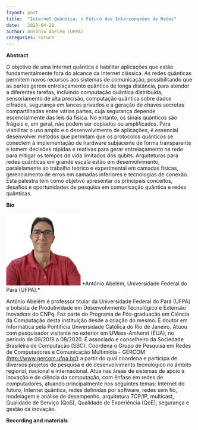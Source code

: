 ```yaml
---
layout: post
title:  "Internet Quântica: o Futuro das Interconexões de Redes"
date:   2023-04-20  
author: Antônio Abelém (UFPA)
categories: Future
---
```


**Abstract** 

O objetivo de uma Internet quântica é habilitar aplicações que estão fundamentalmente fora do alcance da Internet clássica. As redes quânticas permitem novos recursos aos sistemas de comunicação, possibilitando que as partes gerem entrelaçamento quântico de longa distância, para atender a diferentes tarefas, incluindo computação quântica distribuída, sensoriamento de alta precisão, computação quântica sobre dados cifrados, segurança em lances privados e a geração de chaves secretas compartilhadas entre várias partes, cuja segurança depende essencialmente das leis da física. No entanto, os sinais quânticos são frágeis e, em geral, não podem ser copiados ou amplificados. Para viabilizar o uso amplo e o desenvolvimento de aplicações, é essencial desenvolver métodos que permitam que os protocolos quânticos se conectem à implementação de hardware subjacente de forma transparente e tomem decisões rápidas e reativas para gerar entrelaçamento na rede para mitigar os tempos de vida limitados dos qubits. Arquiteturas para redes quânticas em grande escala estão em desenvolvimento, paralelamente ao trabalho teórico e experimental em camadas físicas, gerenciamento de erros em camadas inferiores e tecnologias de conexão. Esta palestra tem como objetivo apresentar os principais conceitos, desafios e oportunidades de pesquisa em comunicação quântica e redes quânticas.



**Bio** 

<img alt="Antônio Abelém Foto bio" src="https://github.com/ia377-feec-unicamp/ia377-feec-unicamp.github.io/blob/main/pictures/abelem.png?raw=true" style="width: 200px; height: 194px;" >
*Antônio Abelém, Universidade Federal do Pará (UFPA).*  

Antônio Abelém é professor titular da Universidade Federal do Pará (UFPA) e bolsista de Produtividade em Desenvolvimento Tecnológico e Extensão Inovadora do CNPq. Faz parte do Programa de Pós-graduação em Ciência da Computação desta instituição desde a criação do mesmo. É doutor em Informática pela Pontifícia Universidade Católica do Rio de Janeiro. Atuou com pesquisador visitante no exterior em UMass-Amherst (EUA), no período de 09/2019 a 08/2020. É associado e conselheiro da Sociedade Brasileira de Computação (SBC). Coordena o Grupo de Pesquisa em Redes de Computadores e Comunicação Multimídia - GERCOM [(http://www.gercom.ufpa.br/)](http://www.gercom.ufpa.br/) a partir do qual coordena e participa de diversos projetos de pesquisa e de desenvolvimento tecnológico no âmbito regional, nacional e internacional. Atua nas áreas de sistemas de apoio à inovação e de ciência da computação, com ênfase em redes de computadores, atuando principalmente nos seguintes temas: Internet do futuro, Internet quântica, redes definidas por software, redes sem fio, modelagem e análise de desempenho, arquitetura TCP/IP, multicast, Qualidade de Serviço (QoS), Qualidade de Experiência (QoE), segurança e gestão da inovação.

**Recording and materials**

